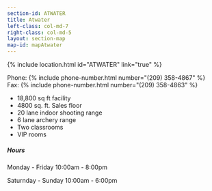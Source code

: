 ```yaml
---
section-id: ATWATER
title: Atwater
left-class: col-md-7
right-class: col-md-5
layout: section-map
map-id: mapAtwater
---
```

{% include location.html id="ATWATER" link="true" %}

Phone: {% include phone-number.html number="(209) 358-4867" %}<br />
Fax: {% include phone-number.html number="(209) 358-4863" %}<br />

- 18,800 sq ft facility
- 4800 sq. ft. Sales floor
- 20 lane indoor shooting range
- 6 lane archery range
- Two classrooms
- VIP rooms

##### Hours

Monday - Friday
10:00am - 8:00pm

Saturnday - Sunday
10:00am - 6:00pm
